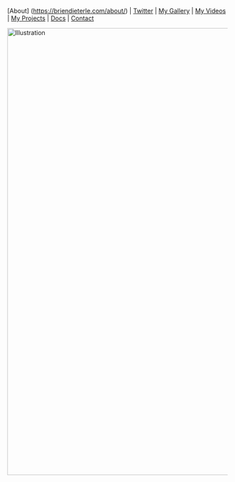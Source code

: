 [About] (https://briendieterle.com/about/) | [Twitter](https://twitter.com/briendieterle) | [My Gallery](https://www.flickr.com/photos/briend/) | [My Videos](https://www.youtube.com/user/briendieterle) | [My Projects](https://github.com/briend) | [Docs](https://github.com/briend/briend.github.io/issues) | [Contact](mailto://briend@gmail.com)

<a data-flickr-embed="true" href="https://www.flickr.com/photos/briend/albums/72157633189076989" title="Illustration"><img src="https://live.staticflickr.com/65535/49633115746_f31fd252f5_b.jpg" width="1024" height="1021" alt="Illustration"></a><script async src="//embedr.flickr.com/assets/client-code.js" charset="utf-8"></script>
